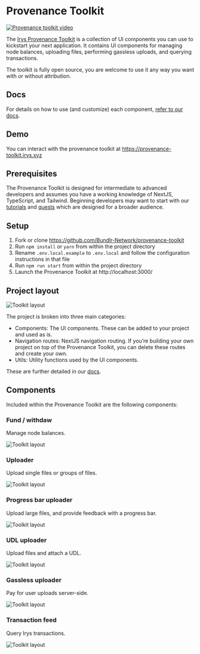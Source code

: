 # Provenance Toolkit

[![Provenance toolkit video](https://github.com/Bundlr-Network/provenance-toolkit/blob/master/assets/irys-provenance-toolkit?raw=true)](https://www.youtube.com/embed/IEs4ap7I-Kw)

The [Irys Provenance Toolkit](https://docs.irys.xyz/developer-docs/provenance-toolkit) is a collection of UI components you can use to kickstart your next application. It contains UI components for managing node balances, uploading files, performing gassless uploads, and querying transactions.

The toolkit is fully open source, you are welcome to use it any way you want with or without attribution.

## Docs

For details on how to use (and customize) each component, [refer to our docs](https://docs.irys.xyz/developer-docs/provenance-toolkit).

## Demo

You can interact with the provenance toolkit at https://provenance-toolkit.irys.xyz

## Prerequisites

The Provenance Toolkit is designed for intermediate to advanced developers and assumes you have a working knowledge of NextJS, TypeScript, and Tailwind. Beginning developers may want to start with our [tutorials](https://docs.irys.xyz/hands-on/tutorials) and [quests](https://docs.irys.xyz/hands-on/quests) which are designed for a broader audience.

## Setup

1. Fork or clone https://github.com/Bundlr-Network/provenance-toolkit
2. Run `npm install` or `yarn` from within the project directory
3. Rename `.env.local.example` to `.env.local` and follow the configuration instructions in that file
4. Run `npm run start` from within the project directory
5. Launch the Provenance Toolkit at http://localhost:3000/

## Project layout

![Toolkit layout](https://github.com/Bundlr-Network/provenance-toolkit/blob/master/assets/provenace-toolkit-layout.png?raw=true)

The project is broken into three main categories:

-   Components: The UI components. These can be added to your project and used as is.
-   Navigation routes: NextJS navigation routing. If you’re building your own project on top of the Provenance Toolkit, you can delete these routes and create your own.
-   Utils: Utility functions used by the UI components.

These are further detailed in our [docs](https://docs.irys.xyz/developer-docs/provenance-toolkit).

## Components

Included within the Provenance Toolkit are the following components:

### Fund / withdaw

Manage node balances.

![Toolkit layout](https://github.com/Bundlr-Network/provenance-toolkit/blob/master/assets/fund-withdraw1.png?raw=true)

### Uploader

Upload single files or groups of files.

![Toolkit layout](https://github.com/Bundlr-Network/provenance-toolkit/blob/master/assets/uploader.png?raw=true)

### Progress bar uploader

Upload large files, and provide feedback with a progress bar.

![Toolkit layout](https://github.com/Bundlr-Network/provenance-toolkit/blob/master/assets/progress-bar-uploader2.png?raw=true)

### UDL uploader

Upload files and attach a UDL.

![Toolkit layout](https://github.com/Bundlr-Network/provenance-toolkit/blob/master/assets/udl-uploader.png?raw=true)

### Gassless uploader

Pay for user uploads server-side.

![Toolkit layout](https://github.com/Bundlr-Network/provenance-toolkit/blob/master/assets/uploader.png?raw=true)

### Transaction feed

Query Irys transactions.

![Toolkit layout](https://github.com/Bundlr-Network/provenance-toolkit/blob/master/assets/transanaction-feed.png?raw=true)
